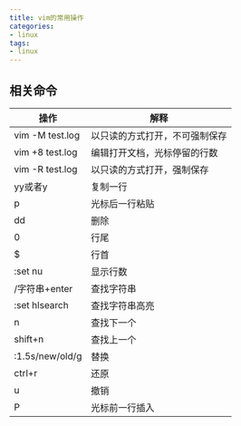 ```yaml
---
title: vim的常用操作
categories: 
- linux
tags:
- linux
---
```




## 相关命令

| 操作            | 解释                           |
| --------------- | ------------------------------ |
| vim -M test.log | 以只读的方式打开，不可强制保存 |
| vim +8 test.log | 编辑打开文档，光标停留的行数   |
| vim -R test.log | 以只读的方式打开，强制保存     |
| yy或者y         | 复制一行                       |
| p               | 光标后一行粘贴                 |
| dd              | 删除                           |
| 0               | 行尾                           |
| $               | 行首                           |
| :set nu         | 显示行数                       |
| /字符串+enter   | 查找字符串                     |
| :set hlsearch   | 查找字符串高亮                 |
| n               | 查找下一个                     |
| shift+n         | 查找上一个                     |
| :1.5s/new/old/g | 替换                           |
| ctrl+r          | 还原                           |
| u               | 撤销                           |
| P               | 光标前一行插入                 |